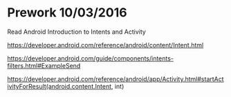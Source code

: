 # Prework 10/03/2016

Read Android Introduction to Intents and Activity <br>

https://developer.android.com/reference/android/content/Intent.html

https://developer.android.com/guide/components/intents-filters.html#ExampleSend

https://developer.android.com/reference/android/app/Activity.html#startActivityForResult(android.content.Intent, int)
